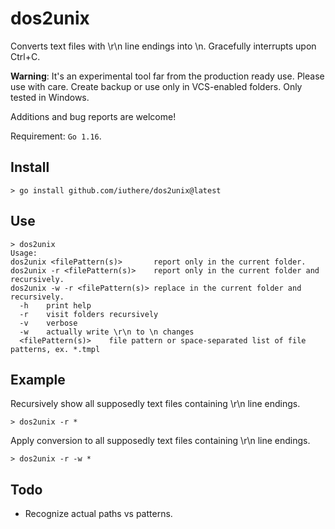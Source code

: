 # dos2unix

Converts text files with \r\n line endings into \n. Gracefully interrupts upon Ctrl+C.

**Warning**: It's an experimental tool far from the production ready use. Please use with care. Create backup or use only in VCS-enabled folders. Only tested in Windows.

Additions and bug reports are welcome!

Requirement: `Go 1.16`.

## Install

```
> go install github.com/iuthere/dos2unix@latest
```

## Use

```
> dos2unix
Usage:
dos2unix <filePattern(s)>       report only in the current folder.
dos2unix -r <filePattern(s)>    report only in the current folder and recursively.
dos2unix -w -r <filePattern(s)> replace in the current folder and recursively.
  -h    print help
  -r    visit folders recursively
  -v    verbose
  -w    actually write \r\n to \n changes
  <filePattern(s)>    file pattern or space-separated list of file patterns, ex. *.tmpl
```

## Example

Recursively show all supposedly text files containing \r\n line endings.

```
> dos2unix -r *
```

Apply conversion to all supposedly text files containing \r\n line endings.

```
> dos2unix -r -w *
```

## Todo

* Recognize actual paths vs patterns.
